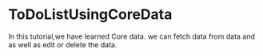 # ToDoListUsingCoreData
In this tutorial,we have learned Core data. we can fetch data from data and as well as edit or delete the data.

